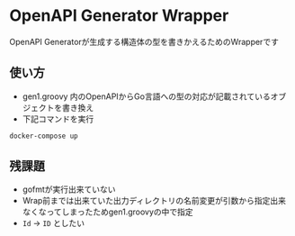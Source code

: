 # OpenAPI Generator Wrapper

OpenAPI Generatorが生成する構造体の型を書きかえるためのWrapperです

## 使い方

 * gen1.groovy 内のOpenAPIからGo言語への型の対応が記載されているオブジェクトを書き換え
 * 下記コマンドを実行

 ```bash
 docker-compose up
 ```

## 残課題

 * gofmtが実行出来ていない
 * Wrap前までは出来ていた出力ディレクトリの名前変更が引数から指定出来なくなってしまったためgen1.groovyの中で指定
 * `Id` → `ID` としたい
